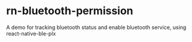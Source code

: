 # rn-bluetooth-permission
A demo for tracking bluetooth status and enable bluetooth service, using react-native-ble-plx
